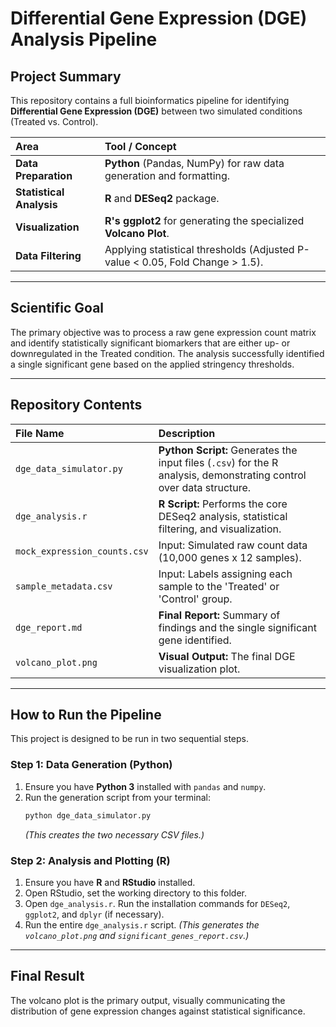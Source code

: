 # Differential Gene Expression (DGE) Analysis Pipeline

## Project Summary
This repository contains a full bioinformatics pipeline for identifying **Differential Gene Expression (DGE)** between two simulated conditions (Treated vs. Control).


| Area | Tool / Concept |
| :--- | :--- |
| **Data Preparation** | **Python** (Pandas, NumPy) for raw data generation and formatting. |
| **Statistical Analysis** | **R** and **DESeq2** package. |
| **Visualization** | **R's ggplot2** for generating the specialized **Volcano Plot**. |
| **Data Filtering** | Applying statistical thresholds (Adjusted P-value < 0.05, Fold Change > 1.5). |

---

## Scientific Goal
The primary objective was to process a raw gene expression count matrix and identify statistically significant biomarkers that are either up- or downregulated in the Treated condition. The analysis successfully identified a single significant gene based on the applied stringency thresholds.

---

## Repository Contents

| File Name | Description |
| :--- | :--- |
| `dge_data_simulator.py` | **Python Script:** Generates the input files (`.csv`) for the R analysis, demonstrating control over data structure. |
| `dge_analysis.r` | **R Script:** Performs the core DESeq2 analysis, statistical filtering, and visualization. |
| `mock_expression_counts.csv` | Input: Simulated raw count data (10,000 genes x 12 samples). |
| `sample_metadata.csv` | Input: Labels assigning each sample to the 'Treated' or 'Control' group. |
| `dge_report.md` | **Final Report:** Summary of findings and the single significant gene identified. |
| `volcano_plot.png` | **Visual Output:** The final DGE visualization plot. |

---

## How to Run the Pipeline

This project is designed to be run in two sequential steps.

### Step 1: Data Generation (Python)
1.  Ensure you have **Python 3** installed with `pandas` and `numpy`.
2.  Run the generation script from your terminal:
    ```bash
    python dge_data_simulator.py
    ```
    *(This creates the two necessary CSV files.)*

### Step 2: Analysis and Plotting (R)
1.  Ensure you have **R** and **RStudio** installed.
2.  Open RStudio, set the working directory to this folder.
3.  Open `dge_analysis.r`. Run the installation commands for `DESeq2`, `ggplot2`, and `dplyr` (if necessary).
4.  Run the entire `dge_analysis.r` script.
    *(This generates the `volcano_plot.png` and `significant_genes_report.csv`.)*

---

## Final Result

The volcano plot is the primary output, visually communicating the distribution of gene expression changes against statistical significance.